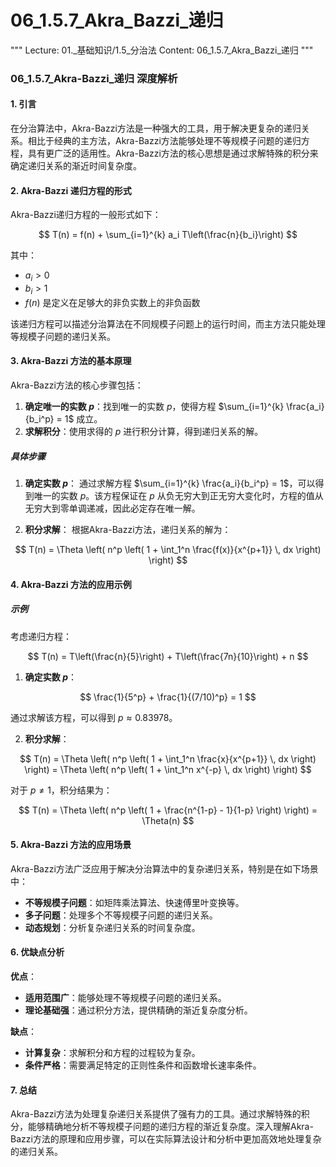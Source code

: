 # 06_1.5.7_Akra_Bazzi_递归

"""
Lecture: 01._基础知识/1.5_分治法
Content: 06_1.5.7_Akra_Bazzi_递归
"""

### 06_1.5.7_Akra-Bazzi_递归 深度解析

#### 1. 引言

在分治算法中，Akra-Bazzi方法是一种强大的工具，用于解决更复杂的递归关系。相比于经典的主方法，Akra-Bazzi方法能够处理不等规模子问题的递归方程，具有更广泛的适用性。Akra-Bazzi方法的核心思想是通过求解特殊的积分来确定递归关系的渐近时间复杂度。

#### 2. Akra-Bazzi 递归方程的形式

Akra-Bazzi递归方程的一般形式如下：

$$
T(n) = f(n) + \sum_{i=1}^{k} a_i T\left(\frac{n}{b_i}\right)
$$

其中：
- $a_i > 0$
- $b_i > 1$
- $f(n)$ 是定义在足够大的非负实数上的非负函数

该递归方程可以描述分治算法在不同规模子问题上的运行时间，而主方法只能处理等规模子问题的递归关系。

#### 3. Akra-Bazzi 方法的基本原理

Akra-Bazzi方法的核心步骤包括：
1. **确定唯一的实数 $p$**：找到唯一的实数 $p$，使得方程 $\sum_{i=1}^{k} \frac{a_i}{b_i^p} = 1$ 成立。
2. **求解积分**：使用求得的 $p$ 进行积分计算，得到递归关系的解。

##### 具体步骤

1. **确定实数 $p$**：
   通过求解方程 $\sum_{i=1}^{k} \frac{a_i}{b_i^p} = 1$，可以得到唯一的实数 $p$。该方程保证在 $p$ 从负无穷大到正无穷大变化时，方程的值从无穷大到零单调递减，因此必定存在唯一解。

2. **积分求解**：
   根据Akra-Bazzi方法，递归关系的解为：

$$
T(n) = \Theta \left( n^p \left( 1 + \int_1^n \frac{f(x)}{x^{p+1}} \, dx \right) \right)
$$

#### 4. Akra-Bazzi 方法的应用示例

##### 示例

考虑递归方程：

$$
T(n) = T\left(\frac{n}{5}\right) + T\left(\frac{7n}{10}\right) + n
$$

1. **确定实数 $p$**：

$$
\frac{1}{5^p} + \frac{1}{(7/10)^p} = 1
$$

通过求解该方程，可以得到 $p \approx 0.83978$。

2. **积分求解**：

$$
T(n) = \Theta \left( n^p \left( 1 + \int_1^n \frac{x}{x^{p+1}} \, dx \right) \right) = \Theta \left( n^p \left( 1 + \int_1^n x^{-p} \, dx \right) \right)
$$

对于 $p \neq 1$，积分结果为：

$$
T(n) = \Theta \left( n^p \left( 1 + \frac{n^{1-p} - 1}{1-p} \right) \right) = \Theta(n)
$$

#### 5. Akra-Bazzi 方法的应用场景

Akra-Bazzi方法广泛应用于解决分治算法中的复杂递归关系，特别是在如下场景中：

- **不等规模子问题**：如矩阵乘法算法、快速傅里叶变换等。
- **多子问题**：处理多个不等规模子问题的递归关系。
- **动态规划**：分析复杂递归关系的时间复杂度。

#### 6. 优缺点分析

**优点**：
- **适用范围广**：能够处理不等规模子问题的递归关系。
- **理论基础强**：通过积分方法，提供精确的渐近复杂度分析。

**缺点**：
- **计算复杂**：求解积分和方程的过程较为复杂。
- **条件严格**：需要满足特定的正则性条件和函数增长速率条件。

#### 7. 总结

Akra-Bazzi方法为处理复杂递归关系提供了强有力的工具。通过求解特殊的积分，能够精确地分析不等规模子问题的递归方程的渐近复杂度。深入理解Akra-Bazzi方法的原理和应用步骤，可以在实际算法设计和分析中更加高效地处理复杂的递归关系。